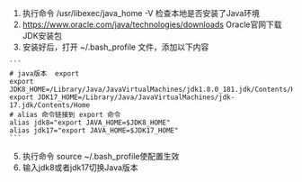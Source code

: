   1. 执行命令 /usr/libexec/java_home -V 检查本地是否安装了Java环境
  2. https://www.oracle.com/java/technologies/downloads Oracle官网下载JDK安装包
  3. 安装好后，打开 ~/.bash_profile 文件，添加以下内容
     
    ```
    # java版本  export
    export JDK8_HOME=/Library/Java/JavaVirtualMachines/jdk1.8.0_181.jdk/Contents/Home
    export JDK17_HOME=/Library/Java/JavaVirtualMachines/jdk-17.jdk/Contents/Home
    # alias 命令链接到 export 命令
    alias jdk8="export JAVA_HOME=$JDK8_HOME"
    alias jdk17="export JAVA_HOME=$JDK17_HOME"
    ```
  5. 执行命令 source ~/.bash_profile使配置生效
  6. 输入jdk8或者jdk17切换Java版本
